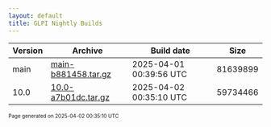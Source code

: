 ```yaml
---
layout: default
title: GLPI Nightly Builds
---
```


Version|Archive|Build date|Size
---|---|---|---
main|[main-b881458.tar.gz](main-b881458.tar.gz)|2025-04-01 00:39:56 UTC|81639899
10.0|[10.0-a7b01dc.tar.gz](10.0-a7b01dc.tar.gz)|2025-04-02 00:35:10 UTC|59734466

<font size="1">Page generated on 2025-04-02 00:35:10 UTC</font>
